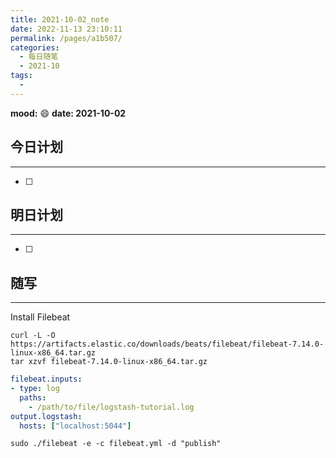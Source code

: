 ```yaml
---
title: 2021-10-02_note
date: 2022-11-13 23:10:11
permalink: /pages/a1b507/
categories:
  - 每日随笔
  - 2021-10
tags:
  - 
---
```

**mood:** :smile:  																		**date: 2021-10-02**  
## 今日计划  
------
- [ ]  
## 明日计划  
------
- [ ]  
## 随写 
------

Install Filebeat





```
curl -L -O https://artifacts.elastic.co/downloads/beats/filebeat/filebeat-7.14.0-linux-x86_64.tar.gz
tar xzvf filebeat-7.14.0-linux-x86_64.tar.gz
```

```yaml
filebeat.inputs:
- type: log
  paths:
    - /path/to/file/logstash-tutorial.log 
output.logstash:
  hosts: ["localhost:5044"]
```

```shell
sudo ./filebeat -e -c filebeat.yml -d "publish"
```